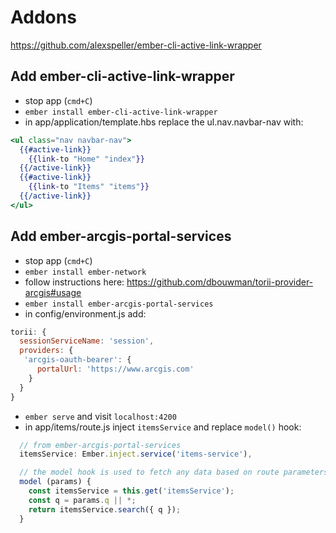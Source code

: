 # Addons

https://github.com/alexspeller/ember-cli-active-link-wrapper

## Add ember-cli-active-link-wrapper
- stop app (`cmd+C`)
- `ember install ember-cli-active-link-wrapper`
- in app/application/template.hbs replace the ul.nav.navbar-nav with:

```hbs
<ul class="nav navbar-nav">
  {{#active-link}}
    {{link-to "Home" "index"}}
  {{/active-link}}
  {{#active-link}}
    {{link-to "Items" "items"}}
  {{/active-link}}
</ul>
```

## Add ember-arcgis-portal-services

- stop app (`cmd+C`)
- `ember install ember-network`
- follow instructions here: https://github.com/dbouwman/torii-provider-arcgis#usage
- `ember install ember-arcgis-portal-services`
- in config/environment.js add:

```js
torii: {
  sessionServiceName: 'session',
  providers: {
   'arcgis-oauth-bearer': {
      portalUrl: 'https://www.arcgis.com'
    }
  }
}
```

- `ember serve` and visit `localhost:4200`
- in app/items/route.js inject `itemsService` and replace `model()` hook:

```js
  // from ember-arcgis-portal-services
  itemsService: Ember.inject.service('items-service'),

  // the model hook is used to fetch any data based on route parameters
  model (params) {
    const itemsService = this.get('itemsService');
    const q = params.q || *;
    return itemsService.search({ q });
  }
```
